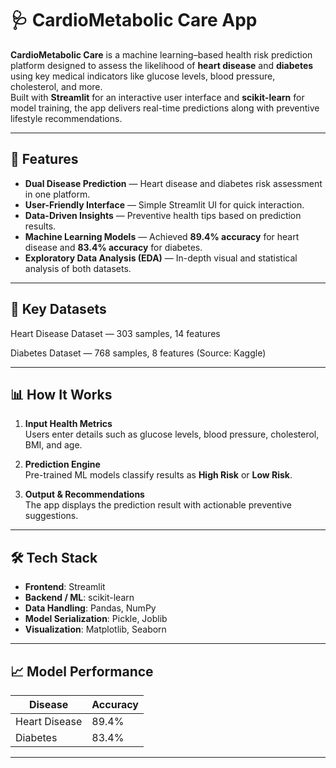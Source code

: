 # 🩺 CardioMetabolic Care App

**CardioMetabolic Care** is a machine learning–based health risk prediction platform designed to assess the likelihood of **heart disease** and **diabetes** using key medical indicators like glucose levels, blood pressure, cholesterol, and more.  
Built with **Streamlit** for an interactive user interface and **scikit-learn** for model training, the app delivers real-time predictions along with preventive lifestyle recommendations.

---

## 🚀 Features
- **Dual Disease Prediction** — Heart disease and diabetes risk assessment in one platform.
- **User-Friendly Interface** — Simple Streamlit UI for quick interaction.
- **Data-Driven Insights** — Preventive health tips based on prediction results.
- **Machine Learning Models** — Achieved **89.4% accuracy** for heart disease and **83.4% accuracy** for diabetes.
- **Exploratory Data Analysis (EDA)** — In-depth visual and statistical analysis of both datasets.

---

## 📌 Key Datasets
Heart Disease Dataset — 303 samples, 14 features

Diabetes Dataset — 768 samples, 8 features
(Source: Kaggle)

---

## 📊 How It Works
1. **Input Health Metrics**  
   Users enter details such as glucose levels, blood pressure, cholesterol, BMI, and age.
   
2. **Prediction Engine**  
   Pre-trained ML models classify results as **High Risk** or **Low Risk**.

3. **Output & Recommendations**  
   The app displays the prediction result with actionable preventive suggestions.

---

## 🛠 Tech Stack
- **Frontend**: Streamlit
- **Backend / ML**: scikit-learn
- **Data Handling**: Pandas, NumPy
- **Model Serialization**: Pickle, Joblib
- **Visualization**: Matplotlib, Seaborn

---

## 📈 Model Performance
| Disease       | Accuracy |
|---------------|----------|
| Heart Disease | 89.4%    |
| Diabetes      | 83.4%    |

---

